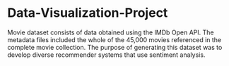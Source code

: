 # Data-Visualization-Project
Movie dataset consists of data obtained using the IMDb Open API. The metadata files included the whole of the 45,000 movies referenced in the complete movie collection. The purpose of generating this dataset was to develop diverse recommender systems that use sentiment analysis. 
